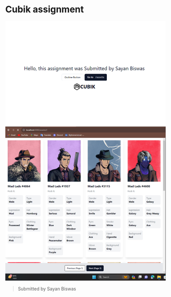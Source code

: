# Cubik assignment

![img.png](screenshots/img.png)
![img_2.png](screenshots/img_2.png)

> Submitted by Sayan Biswas